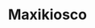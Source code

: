 ---
title: "Maxikiosco"
url: /ciudad-autonoma-de-buenos-aires/maxikiosco-avenida-san-martin/
shop: Lebensmittel
---